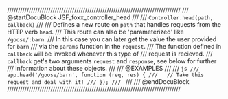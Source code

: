 ////////////////////////////////////////////////////////////////////////////////
/// @startDocuBlock JSF_foxx_controller_head
///
/// `Controller.head(path, callback)`
///
/// Defines a new route on `path` that handles requests from the HTTP verb `head`.
/// This route can also be 'parameterized' like `/goose/:barn`.
/// In this case you can later get the value the user provided for `barn`
/// via the `params` function in the `request`.
/// The function defined in `callback` will be invoked whenever this type of
/// request is recieved.
/// `callback` get's two arguments `request` and `response`, see below for further
/// information about these objects.
///
/// @EXAMPLES
///
/// ```js
/// app.head('/goose/barn', function (req, res) {
///   // Take this request and deal with it!
/// });
/// ```
///
/// @endDocuBlock
////////////////////////////////////////////////////////////////////////////////